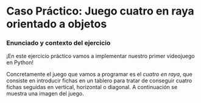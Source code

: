 # Caso Práctico: Juego cuatro en raya orientado a objetos

### Enunciado y contexto del ejercicio

¡En este ejercicio práctico vamos a implementar nuestro primer videojuego en Python!

Concretamente el juego que vamos a programar es el _cuatro en raya_, que consiste en introducir fichas en un tablero para tratar de conseguir cuatro fichas seguidas en vertical, horizontal o diagonal. A continuación se muestra una imagen del juego.